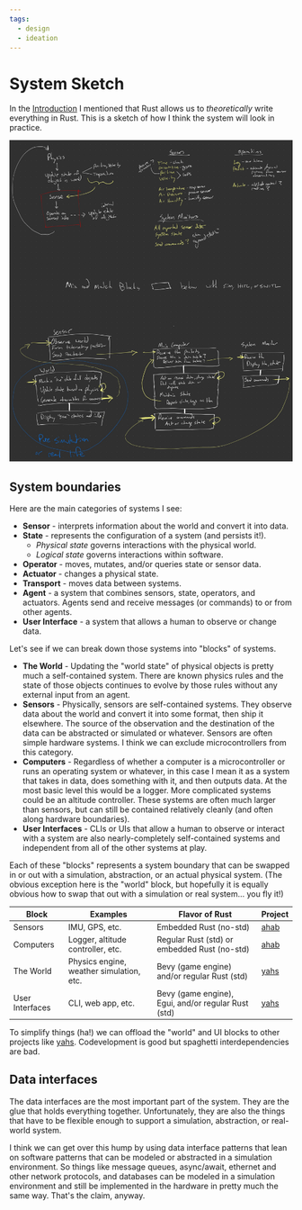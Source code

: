 ```yaml
---
tags:
  - design
  - ideation
---
```

# System Sketch

In the [Introduction](../Introduction.md) I mentioned that Rust allows us to
_theoretically_ write everything in Rust. This is a sketch of how I think the
system will look in practice.

![sketch](_assets/system-arch-sketch.jpg)

## System boundaries

Here are the main categories of systems I see:

- **Sensor** - interprets information about the world and convert it into data.
- **State** - represents the configuration of a system (and persists it!).
  - _Physical state_ governs interactions with the physical world.
  - _Logical state_ governs interactions within software.
- **Operator** - moves, mutates, and/or queries state or sensor data.
- **Actuator** - changes a physical state.
- **Transport** - moves data between systems.
- **Agent** - a system that combines sensors, state, operators, and actuators.
  Agents send and receive messages (or commands) to or from other agents.
- **User Interface** - a system that allows a human to observe or change data.

Let's see if we can break down those systems into "blocks" of systems.

- **The World** - Updating the "world state" of physical objects is pretty much
  a self-contained system. There are known physics rules and the state of those
  objects continues to evolve by those rules without any external input from an
  agent.
- **Sensors** - Physically, sensors are self-contained systems.
  They observe data about the world and convert it into some format, then ship
  it elsewhere. The source of the observation and the destination of the data
  can be abstracted or simulated or whatever. Sensors are often simple hardware
  systems. I think we can exclude microcontrollers from this category.
- **Computers** - Regardless of whether a computer is a microcontroller or runs
  an operating system or whatever, in this case I mean it as a system that takes
  in data, does something with it, and then outputs data. At the most basic
  level this would be a logger. More complicated systems could be an altitude
  controller. These systems are often much larger than sensors, but can still be
  contained relatively cleanly (and often along hardware boundaries).
- **User Interfaces** - CLIs or UIs that allow a human to observe or interact
  with a system are also nearly-completely self-contained systems and
  independent from all of the other systems at play.

Each of these "blocks" represents a system boundary that can be swapped in or
out with a simulation, abstraction, or an actual physical system. (The obvious
exception here is the "world" block, but hopefully it is equally obvious how to
swap that out with a simulation or real system... you fly it!)

| Block           | Examples                                 | Flavor of Rust                                      | Project                                      |
| --------------- | ---------------------------------------- | --------------------------------------------------- | -------------------------------------------- |
| Sensors         | IMU, GPS, etc.                           | Embedded Rust (no-std)                              | [ahab](https://github.com/philiplinden/ahab) |
| Computers       | Logger, altitude controller, etc.        | Regular Rust (std) or embedded Rust (no-std)        | [ahab](https://github.com/philiplinden/ahab) |
| The World       | Physics engine, weather simulation, etc. | Bevy (game engine) and/or regular Rust (std)        | [yahs](https://github.com/philiplinden/yahs) |
| User Interfaces | CLI, web app, etc.                       | Bevy (game engine), Egui, and/or regular Rust (std) | [yahs](https://github.com/philiplinden/yahs) |

To simplify things (ha!) we can offload the "world" and UI blocks to other
projects like [yahs](https://github.com/philiplinden/yahs). Codevelopment is
good but spaghetti interdependencies are bad.

## Data interfaces

The data interfaces are the most important part of the system. They are the
glue that holds everything together. Unfortunately, they are also the things
that have to be flexible enough to support a simulation, abstraction, or
real-world system.

I think we can get over this hump by using data interface patterns that lean on
software patterns that can be modeled or abstracted in a simulation environment.
So things like message queues, async/await, ethernet and other network
protocols, and databases can be modeled in a simulation environment and still be
implemented in the hardware in pretty much the same way. That's the claim,
anyway.
